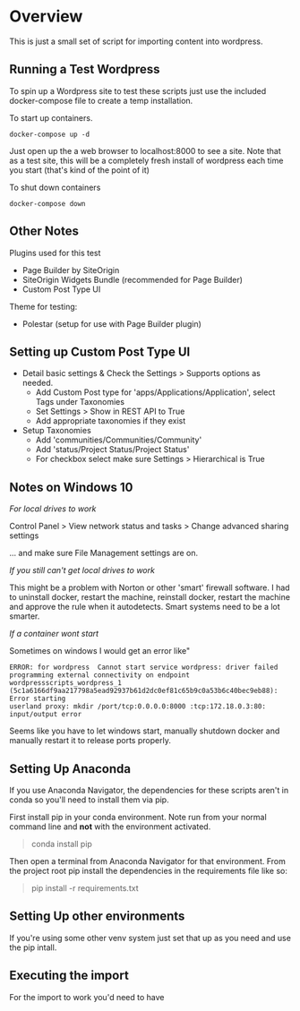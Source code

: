 Overview
========

This is just a small set of script for importing content into wordpress.

Running a Test Wordpress
------------------------

To spin up a Wordpress site to test these scripts just use the included docker-compose file to create a temp
installation.

To start up containers.
```
docker-compose up -d
```
Just open up the a web browser to localhost:8000 to see a site.  Note that as a test site, this will be a completely
fresh install of wordpress each time you start (that's kind of the point of it)

To shut down containers
```
docker-compose down
```

Other Notes
-----------

Plugins used for this test
- Page Builder by SiteOrigin
- SiteOrigin Widgets Bundle (recommended for Page Builder)
- Custom Post Type UI

Theme for testing:
- Polestar (setup for use with Page Builder plugin)

Setting up Custom Post Type UI
------------------------------

- Detail basic settings & Check the Settings > Supports options as needed.
    - Add Custom Post type for 'apps/Applications/Application', select Tags under Taxonomies
    - Set Settings > Show in REST API to True
    - Add appropriate taxonomies if they exist
- Setup Taxonomies
    - Add 'communities/Communities/Community'
    - Add 'status/Project Status/Project Status'
    - For checkbox select make sure Settings > Hierarchical is True

Notes on Windows 10
-------------------

*For local drives to work*

Control Panel > View network status and tasks > Change advanced sharing settings

 ... and make sure File Management settings are on.

*If you still can't get local drives to work*

This might be a problem with Norton or other 'smart' firewall software.  I had to uninstall docker, restart the machine,
reinstall docker, restart the machine and approve the rule when it autodetects.  Smart systems need to be a lot smarter.

*If a container wont start*

Sometimes on windows I would get an error like"

```
ERROR: for wordpress  Cannot start service wordpress: driver failed programming external connectivity on endpoint
wordpressscripts_wordpress_1 (5c1a6166df9aa217798a5ead92937b61d2dc0ef81c65b9c0a53b6c40bec9eb88): Error starting
userland proxy: mkdir /port/tcp:0.0.0.0:8000 :tcp:172.18.0.3:80: input/output error
````

Seems like you have to let windows start, manually shutdown docker and manually restart it to release ports properly.

Setting Up Anaconda
-------------------

If you use Anaconda Navigator, the dependencies for these scripts aren't in conda so you'll need to  install them via pip.

First install pip in your conda environment.  Note run from your normal command line and **not** with the environment activated.

 > conda install pip
 
 Then open a terminal from Anaconda Navigator for that environment.  From the project root pip install the dependencies in the requirements file like so:
 
 > pip install -r requirements.txt
 
 
 Setting Up other environments
 -----------------------------
 
 If you're using some other venv system just set that up as you need and use the pip intall.
 
 Executing the import
 --------------------
 
 For the import to work you'd need to have 
 
 
